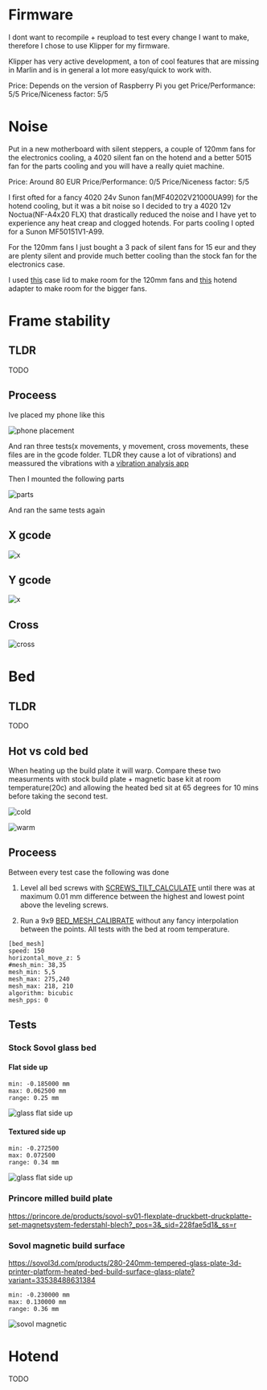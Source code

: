 # Firmware

I dont want to recompile + reupload to test every change I want to make, therefore I chose to use Klipper for my firmware.

Klipper has very active development, a ton of cool features that are missing in Marlin and is in general a lot more easy/quick to work with.

Price: Depends on the version of Raspberry Pi you get
Price/Performance: 5/5
Price/Niceness factor: 5/5

# Noise

Put in a new motherboard with silent steppers, a couple of 120mm fans for the electronics cooling, a 4020 silent fan on the hotend and a better 5015 fan for the parts cooling and you will have a really quiet machine.

Price: Around 80 EUR
Price/Performance: 0/5
Price/Niceness factor: 5/5

I first ofted for a fancy 4020 24v Sunon fan(MF40202V21000UA99) for the hotend cooling, but it was a bit noise so I decided to try a 4020 12v Noctua(NF-A4x20 FLX) that drastically reduced the noise and I have yet to experience any heat creap and clogged hotends. For parts cooling I opted for a Sunon MF50151V1-A99.

For the 120mm fans I just bought a 3 pack of silent fans for 15 eur and they are plenty silent and provide much better cooling than the stock fan for the electronics case. 
 
I used [this](https://www.thingiverse.com/thing:4097206) case lid to make room for the 120mm fans and [this](https://www.thingiverse.com/thing:4013256) hotend adapter to make room for the bigger fans.

# Frame stability

## TLDR

TODO

## Proceess
Ive placed my phone like this

![phone placement](./img/frame/placement.jpg)

And ran three tests(x movements, y movement, cross movements, these files are in the gcode folder. TLDR they cause a lot of vibrations) and meassured the vibrations with a [vibration analysis app](https://apps.apple.com/us/app/vibration-analysis/id817385888)

Then I mounted the following parts

![parts](./img/frame/parts.jpg)

And ran the same tests again

## X gcode

![x](./img/frame/x_comparison.jpg)

## Y gcode

![x](./img/frame/y_comparison.jpg)

## Cross

![cross](./img/frame/cross_comparison.jpg)

# Bed

## TLDR

TODO

## Hot vs cold bed

When heating up the build plate it will warp. Compare these two measurments with stock build plate + magnetic base kit at room temperature(20c) and allowing the heated bed sit at 65 degrees for 10 mins before taking the second test.

![cold](./img/bed/sovol-magnetic-cold.png)

![warm](./img/bed/sovol-magnetic-warm.png)

## Proceess
Between every test case the following was done

1. Level all bed screws with [SCREWS_TILT_CALCULATE](https://www.klipper3d.org/Config_Reference.html#screws_tilt_adjust) until there was at maximum 0.01 mm difference between the highest and lowest point above the leveling screws.

2. Run a 9x9 [BED_MESH_CALIBRATE](https://github.com/KevinOConnor/klipper/blob/master/docs/Bed_Mesh.md) without any fancy interpolation between the points. All tests with the bed at room temperature.

```
[bed_mesh]
speed: 150
horizontal_move_z: 5
#mesh_min: 38,35
mesh_min: 5,5
mesh_max: 275,240
mesh_max: 218, 210
algorithm: bicubic
mesh_pps: 0
```

## Tests
### Stock Sovol glass bed

#### Flat side up
```
min: -0.185000 mm
max: 0.062500 mm
range: 0.25 mm
```

![glass flat side up](./img/bed/sovol-glass-flat.png)

#### Textured side up
```
min: -0.272500
max: 0.072500
range: 0.34 mm
```

![glass flat side up](./img/bed/sovol-glass-bumpy.png)

### Princore milled build plate

https://princore.de/products/sovol-sv01-flexplate-druckbett-druckplatte-set-magnetsystem-federstahl-blech?_pos=3&_sid=228fae5d1&_ss=r

### Sovol magnetic build surface

https://sovol3d.com/products/280-240mm-tempered-glass-plate-3d-printer-platform-heated-bed-build-surface-glass-plate?variant=33538488631384

```
min: -0.230000 mm
max: 0.130000 mm
range: 0.36 mm
```

![sovol magnetic](./img/bed/sovol-magnetic-cold.png)


# Hotend

TODO
